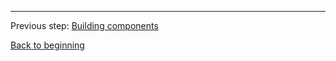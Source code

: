 

---

Previous step:  [Building components](3-prepare-drupal.md)

[Back to beginning](../README.md)
